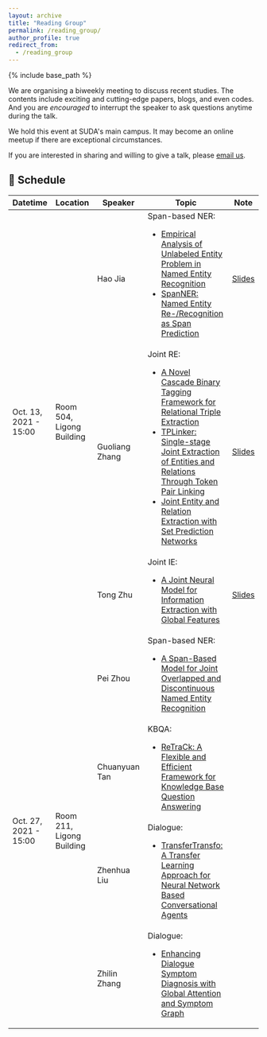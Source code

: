 ```yaml
---
layout: archive
title: "Reading Group"
permalink: /reading_group/
author_profile: true
redirect_from:
  - /reading_group
---
```


{% include base_path %}

We are organising a biweekly meeting to discuss recent studies.
The contents include exciting and cutting-edge papers, blogs, and even codes.
And you are *encouraged* to interrupt the speaker to ask questions anytime during the talk.

We hold this event at SUDA's main campus.
It may become an online meetup if there are exceptional circumstances.

If you are interested in sharing and willing to give a talk, please <a href="mailto:tzhu1997@outlook.com?subject=Appling for giving a talk">email us</a>.

## 📅 Schedule

<table>
<thead>
  <tr>
    <th>Datetime</th>
    <th>Location</th>
    <th>Speaker</th>
    <th>Topic</th>
    <th>Note</th>
  </tr>
</thead>
<tbody>
  <!-- 1st Meeting, Oct. 13, 2021 -->
  <tr>
    <td rowspan="3">Oct. 13, 2021 - 15:00</td>
    <td rowspan="3">Room 504, Ligong Building</td>
    <td>Hao Jia</td>
    <td>
      Span-based NER:<br />
      <ul>
        <li><a href="https://arxiv.org/abs/2012.05426" target="_blank">Empirical Analysis of Unlabeled Entity Problem in Named Entity Recognition</a></li>
        <li><a href="https://arxiv.org/abs/2106.00641" target="_blank">SpanNER: Named Entity Re-/Recognition as Span Prediction</a></li>
      </ul>
    </td>
    <td>
      <a href="/files/PaperReadingGroup/20211013-IE/贾昊-1013.pptx" target="_blank">Slides</a>
    </td>
  </tr>
  <tr>
    <td>Guoliang Zhang</td>
    <td>
      Joint RE:<br />
      <ul>
        <li><a href="https://arxiv.org/abs/1909.03227" target="_blank">A Novel Cascade Binary Tagging Framework for Relational Triple Extraction</a></li>
        <li><a href="https://arxiv.org/abs/2010.13415" target="_blank">TPLinker: Single-stage Joint Extraction of Entities and Relations Through Token Pair Linking</a></li>
        <li><a href="https://arxiv.org/abs/2011.01675" target="_blank">Joint Entity and Relation Extraction with Set Prediction Networks</a></li>
      </ul>
    </td>
    <td>
      <a href="/files/PaperReadingGroup/20211013-IE/张国梁-论文分享-实体关系抽取.pptx" target="_blank">Slides</a>
    </td>
  </tr>
  <tr>
    <td>Tong Zhu</td>
    <td>
      Joint IE:<br />
      <ul>
        <li><a href="https://aclanthology.org/2020.acl-main.713/" target="_blank">A Joint Neural Model for Information Extraction with Global Features</a></li>
      </ul>
    </td>
    <td>
      <a href="/files/PaperReadingGroup/20211013-IE/Tong-OneIE-20211013.pdf" target="_blank">Slides</a>
    </td>
  </tr>

  <!-- 2nd Meeting, Oct. 27, 2021 -->
  <tr>
    <td rowspan="4">Oct. 27, 2021 - 15:00</td>
    <td rowspan="4">Room 211, Ligong Building</td>
    <td>Pei Zhou</td>
    <td>
      Span-based NER:<br />
      <ul>
        <li><a href="https://arxiv.org/abs/2106.14373" target="_blank">A Span-Based Model for Joint Overlapped and Discontinuous
Named Entity Recognition</a></li>
      </ul>
    </td>
    <td>
      <!-- <a href="#" target="_blank">Slides</a> -->
    </td>
  </tr>
  <tr>
    <td>Chuanyuan Tan</td>
    <td>
      KBQA:<br />
      <ul>
        <li><a href="https://aclanthology.org/2021.acl-demo.39/" target="_blank">ReTraCk: A Flexible and Efficient Framework for Knowledge Base Question Answering</a></li>
      </ul>
    </td>
    <td>
      <!-- <a href="#" target="_blank">Slides</a> -->
    </td>
  </tr>
  <tr>
    <td>Zhenhua Liu</td>
    <td>
      Dialogue:<br />
      <ul>
        <li><a href="https://arxiv.org/abs/1901.08149" target="_blank">TransferTransfo: A Transfer Learning Approach for Neural Network Based Conversational Agents</a></li>
      </ul>
    </td>
    <td>
      <!-- <a href="#" target="_blank">Slides</a> -->
    </td>
  </tr>
  <tr>
    <td>Zhilin Zhang</td>
    <td>
      Dialogue:<br />
      <ul>
        <li><a href="https://aclanthology.org/D19-1508/" target="_blank">Enhancing Dialogue Symptom Diagnosis with Global Attention and Symptom Graph</a></li>
      </ul>
    </td>
    <td>
      <!-- <a href="#" target="_blank">Slides</a> -->
    </td>
  </tr>
</tbody>
</table>
